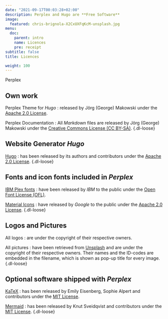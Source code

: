 ```yaml
---
date: "2021-09-17T00:03:28+02:00"
description: Perplex and Hugo are **Free Software**
image:
  featured: chris-brignola-X2CxUXFqKcM-unsplash.jpg
menu:
  doc:
    parent: intro
    name: Licences
    pre: receipt
subtitle: false
title: Licences

weight: 100
---
```


Perplex

## Own work

Perplex Theme for _Hugo_
: released by Jörg (George) Makowski under the [Apache 2.0 License][ap2].

Perplex Documentation
: All _Markdown_ files are released by Jörg (George) Makowski under the [Creative Commons License (CC BY-SA)][cc4].
{.dl-loose}

## Website Generator _Hugo_

[Hugo][hugo]
: has been released by its authors and contributors under the [Apache 2.0 License][ap2].
{.dl-loose}

## Fonts and icon fonts included in _Perplex_

[IBM Plex fonts](https://www.ibm.com/plex/)
: have been released by *IBM* to the public under the [Open Font License (OFL)][ofl].

[Material Icons](https://fonts.google.com/icons)
: have released by *Google* to the public under the [Apache 2.0 License][ap2].
{.dl-loose}

## Logos and Pictures

All logos
: are under the copyright of their respective owners.

All pictures
: have been retrieved from [Unsplash](https://unsplash.com) and are under the copyright of their respective owners. Their names and the ID-codes are embedded in the filename, which is shown as pop-up title for every image.
{.dl-loose}

## Optional software shipped with _Perplex_

[KaTeX][katex]
: has been released by Emily Eisenberg, Sophie Alpert and contributors under the [MIT License][mit].

[Mermaid][mermaid]
: has been released by Knut Sveidqvist and contributors under the [MIT License][mit].
{.dl-loose}

[hugo]: https://gohugo.io
[katex]: https://katex.org/
[mermaid]: https://mermaid-js.github.io/mermaid/#/
[ofl]: https://scripts.sil.org/cms/scripts/page.php?site_id=nrsi&id=OFL
[ap2]: https://www.apache.org/licenses/LICENSE-2.0
[cc4]: https://creativecommons.org/licenses/by-sa/4.0/legalcode
[mit]: https://github.com/KaTeX/KaTeX/blob/main/LICENSE
